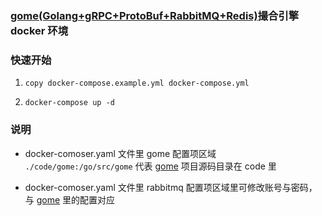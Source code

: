 ### [gome(Golang+gRPC+ProtoBuf+RabbitMQ+Redis)](https://github.com/stingbo/gome)撮合引擎 docker 环境


### 快速开始

1. `copy docker-compose.example.yml docker-compose.yml`

2. `docker-compose up -d`

### 说明

- docker-comoser.yaml 文件里 gome 配置项区域 `./code/gome:/go/src/gome` 代表 [gome](https://github.com/stingbo/gome) 项目源码目录在 code 里

- docker-comoser.yaml 文件里 rabbitmq 配置项区域里可修改账号与密码，与 [gome](https://github.com/stingbo/gome) 里的配置对应
